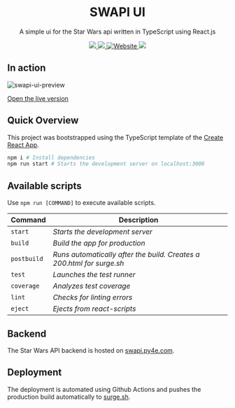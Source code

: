 <p align="center">
  <h1 align="center">SWAPI UI</h1>
  <p align="center">A simple ui for the Star Wars api written in TypeScript using React.js</p>
  <p align="center">
    <a href="https://github.com/dschu-lab/swapi-ui/actions/workflows/pr-check.yml">
      <img src="https://github.com/dschu-lab/swapi-ui/actions/workflows/pr-check.yml/badge.svg" />
    </a>
    <a href="https://codecov.io/gh/dschu-lab/swapi-ui">
      <img src="https://codecov.io/gh/dschu-lab/swapi-ui/branch/main/graph/badge.svg?token=RV3LHBDCBH"/>
    </a>
    <a href="https://swapi-ui.surge.sh">
      <img alt="Website" src="https://img.shields.io/website?url=https%3A%2F%2Fswapi-ui.surge.sh">
    </a>
    <a href="https://github.com/prettier/prettier">
      <img src="https://img.shields.io/badge/code_style-prettier-ff69b4.svg?style=flat-square" />
    </a>
  </p>
</p>

## In action

![swapi-ui-preview](https://user-images.githubusercontent.com/3493187/155501762-28010f38-0fc8-4ae1-b25d-006fad9700e0.gif)

[Open the live version](https://swapi-ui.surge.sh)

## Quick Overview

This project was bootstrapped using the TypeScript template of the [Create React App](https://github.com/facebook/create-react-app).

```bash
npm i # Install dependencies
npm run start # Starts the development server on localhost:3000
```

## Available scripts

Use `npm run [COMMAND]` to execute available scripts.

| Command     | Description                                                           |
| ----------- | --------------------------------------------------------------------- |
| `start`     | _Starts the development server_                                       |
| `build`     | _Build the app for production_                                        |
| `postbuild` | _Runs automatically after the build. Creates a 200.html for surge.sh_ |
| `test`      | _Launches the test runner_                                            |
| `coverage`  | _Analyzes test coverage_                                              |
| `lint`      | _Checks for linting errors_                                           |
| `eject`     | _Ejects from react-scripts_                                           |

## Backend

The Star Wars API backend is hosted on [swapi.py4e.com](https://swapi.py4e.com/api).

## Deployment

The deployment is automated using Github Actions and pushes the production build automatically to [surge.sh](https://surge.sh/).
